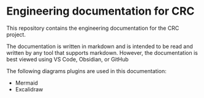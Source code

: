 Engineering documentation for CRC
=================================

This repository contains the engineering documentation for the CRC project.

The documentation is written in markdown and is intended to be read and written
by any tool that supports markdown. However, the documentation is best viewed
using VS Code, Obsidian, or GitHub

The following diagrams plugins are used in this documentation:
 - Mermaid
 - Excalidraw

